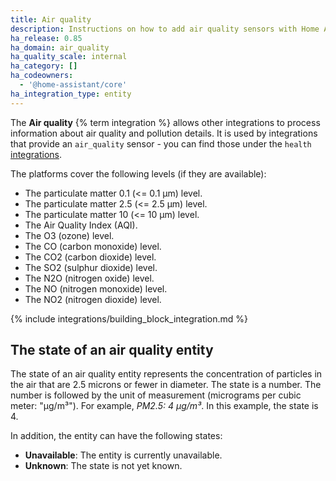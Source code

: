```yaml
---
title: Air quality
description: Instructions on how to add air quality sensors with Home Assistant
ha_release: 0.85
ha_domain: air_quality
ha_quality_scale: internal
ha_category: []
ha_codeowners:
  - '@home-assistant/core'
ha_integration_type: entity
---
```


The **Air quality** {% term integration %} allows other integrations to process information about air quality and pollution details. It is used by integrations that provide an `air_quality` sensor - you can find those under the `health` [integrations](/integrations/#health).

The platforms cover the following levels (if they are available):

- The particulate matter 0.1 (<= 0.1 μm) level.
- The particulate matter 2.5 (<= 2.5 μm) level.
- The particulate matter 10 (<= 10 μm) level.
- The Air Quality Index (AQI).
- The O3 (ozone) level.
- The CO (carbon monoxide) level.
- The CO2 (carbon dioxide) level.
- The SO2 (sulphur dioxide) level.
- The N2O (nitrogen oxide) level.
- The NO (nitrogen monoxide) level.
- The NO2 (nitrogen dioxide) level.

{% include integrations/building_block_integration.md %}

## The state of an air quality entity

The state of an air quality entity represents the concentration of particles in the air that are 2.5 microns or fewer in diameter. The state is a number. The number is followed by the unit of measurement (micrograms per cubic meter: "µg/m³"). For example, *PM2.5: 4 µg/m³*. In this example, the state is 4.

In addition, the entity can have the following states:

- **Unavailable**: The entity is currently unavailable.
- **Unknown**: The state is not yet known.
